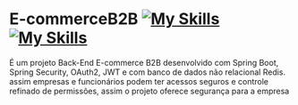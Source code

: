 # E-commerceB2B [![My Skills](https://skillicons.dev/icons?i=spring&theme=)](https://spring.io/projects/spring-boot) [![My Skills](https://skillicons.dev/icons?i=redis&theme=)](https://redis.io/docs/latest/)
 
É um projeto Back-End E-commerce B2B desenvolvido com Spring Boot, Spring Security, OAuth2, JWT e com banco de dados não relacional Redis. assim empresas e funcionários podem ter acessos seguros e controle refinado de permissões, assim o projeto oferece segurança para a empresa
